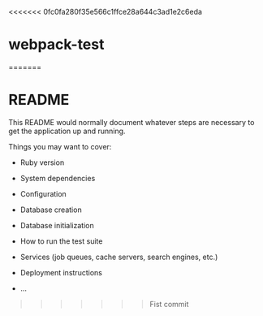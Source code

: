 <<<<<<< 0fc0fa280f35e566c1ffce28a644c3ad1e2c6eda
# webpack-test
=======
# README

This README would normally document whatever steps are necessary to get the
application up and running.

Things you may want to cover:

* Ruby version

* System dependencies

* Configuration

* Database creation

* Database initialization

* How to run the test suite

* Services (job queues, cache servers, search engines, etc.)

* Deployment instructions

* ...
>>>>>>> Fist commit
